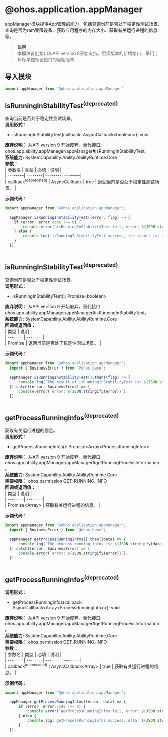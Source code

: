 # @ohos.application.appManager    
appManager模块提供App管理的能力，包括查询当前是否处于稳定性测试场景、查询是否为ram受限设备、获取应用程序的内存大小、获取有关运行进程的信息等。  
> **说明**   
>本模块首批接口从API version 8开始支持。后续版本的新增接口，采用上角标单独标记接口的起始版本  
  
## 导入模块  
  
```js    
import appManager from '@ohos.application.appManager'    
```  
    
## isRunningInStabilityTest<sup>(deprecated)</sup>    
查询当前是否处于稳定性测试场景。  
 **调用形式：**     
- isRunningInStabilityTest(callback: AsyncCallback\<boolean>): void  
  
 **废弃说明：** 从API version 9 开始废弃。替代接口: ohos.app.ability.appManager/appManager#isRunningInStabilityTest。  
 **系统能力:**  SystemCapability.Ability.AbilityRuntime.Core    
 **参数：**     
| 参数名 | 类型 | 必填 | 说明 |  
| --------| --------| --------| --------|  
| callback<sup>(deprecated)</sup> | AsyncCallback<boolean> | true | 返回当前是否处于稳定性测试场景。 |  
    
 **示例代码：**   
```ts    
import appManager from '@ohos.application.appManager';  
  
  appManager.isRunningInStabilityTest((error, flag) => {  
    if (error  error.code !== 0) {  
        console.error(`isRunningInStabilityTest fail, error: ${JSON.stringify(error)}`);  
    } else {  
        console.log(`isRunningInStabilityTest success, the result is: ${JSON.stringify(flag)}`);  
    }  
  });  
    
```    
  
    
## isRunningInStabilityTest<sup>(deprecated)</sup>    
查询当前是否处于稳定性测试场景。  
 **调用形式：**     
- isRunningInStabilityTest(): Promise\<boolean>  
  
 **废弃说明：** 从API version 9 开始废弃。替代接口: ohos.app.ability.appManager/appManager#isRunningInStabilityTest。  
 **系统能力:**  SystemCapability.Ability.AbilityRuntime.Core    
 **回调或返回值：**     
| 类型 | 说明 |  
| --------| --------|  
| Promise<boolean> | 返回当前是否处于稳定性测试场景。 |  
    
 **示例代码：**   
```ts    
import appManager from '@ohos.application.appManager';  
  import { BusinessError } from '@ohos.base';  
  
  appManager.isRunningInStabilityTest().then((flag) => {  
      console.log(`The result of isRunningInStabilityTest is: ${JSON.stringify(flag)}`);  
  }).catch((error: BusinessError) => {  
      console.error(`error: ${JSON.stringify(error)}`);  
  });  
    
```    
  
    
## getProcessRunningInfos<sup>(deprecated)</sup>    
获取有关运行进程的信息。  
 **调用形式：**     
- getProcessRunningInfos(): Promise\<Array\<ProcessRunningInfo>>  
  
 **废弃说明：** 从API version 9 开始废弃。替代接口: ohos.app.ability.appManager/appManager#getRunningProcessInformation。  
 **系统能力:**  SystemCapability.Ability.AbilityRuntime.Core  
 **需要权限：** ohos.permission.GET_RUNNING_INFO    
 **回调或返回值：**     
| 类型 | 说明 |  
| --------| --------|  
| Promise<Array<ProcessRunningInfo>> | 获取有关运行进程的信息。 |  
    
 **示例代码：**   
```ts    
import appManager from '@ohos.application.appManager';  
  import { BusinessError } from '@ohos.base';  
  
  appManager.getProcessRunningInfos().then((data) => {  
      console.log(`The process running infos is: ${JSON.stringify(data)}`);  
  }).catch((error: BusinessError) => {  
      console.error(`error: ${JSON.stringify(error)}`);  
  });  
    
```    
  
    
## getProcessRunningInfos<sup>(deprecated)</sup>  
 **调用形式：**     
- getProcessRunningInfos(callback: AsyncCallback\<Array\<ProcessRunningInfo>>): void  
  
 **废弃说明：** 从API version 9 开始废弃。替代接口: ohos.app.ability.appManager/appManager#getRunningProcessInformation。  
 **系统能力:**  SystemCapability.Ability.AbilityRuntime.Core  
 **需要权限：** ohos.permission.GET_RUNNING_INFO    
 **参数：**     
| 参数名 | 类型 | 必填 | 说明 |  
| --------| --------| --------| --------|  
| callback<sup>(deprecated)</sup> | AsyncCallback<Array<ProcessRunningInfo>> | true | 获取有关运行进程的信息。 |  
    
 **示例代码：**   
```ts    
import appManager from '@ohos.application.appManager';  
  
  appManager.getProcessRunningInfos((error, data) => {  
      if (error  error.code !== 0) {  
          console.error(`getProcessRunningInfos fail, error: ${JSON.stringify(error)}`);  
      } else {  
          console.log(`getProcessRunningInfos success, data: ${JSON.stringify(data)}`);  
      }  
  });  
    
```    
  
